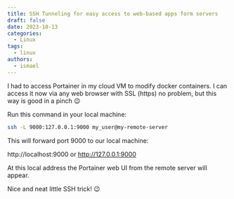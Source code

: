 ```yaml
---
title: SSH Tunneling for easy access to web-based apps form servers
draft: false
date: 2023-10-13
categories:
  - Linux
tags:
  - linux
authors:
  - ismael
---
```


I had to access Portainer in my cloud VM to modify docker containers. I can access it now via any web browser with SSL (https) no problem, but this way is good in a pinch :wink:

Run this command in your local machine:

``` bash
ssh -L 9000:127.0.0.1:9000 my_user@my-remote-server
```

This will forward port 9000 to our local machine:

http://localhost:9000 or http://127.0.0.1:9000

At this local address the Portainer web UI from the remote server will appear.

Nice and neat little SSH trick! :wink:
